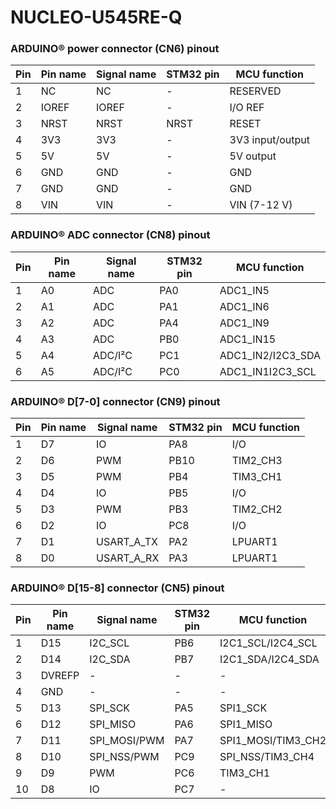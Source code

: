 # NUCLEO-U545RE-Q

### ARDUINO® power connector (CN6) pinout


| Pin           | Pin name      | Signal name | STM32 pin | MCU function |
| ------------- | ------------- | ----------- | --------- | ------------ |
| 1             | NC            | NC          | -         | RESERVED     |
| 2             | IOREF         | IOREF       | -         | I/O REF      |
| 3             | NRST          | NRST        | NRST      | RESET        |
| 4             | 3V3           | 3V3         | -         | 3V3 input/output|
| 5             | 5V            | 5V          | -         | 5V output       |
| 6             | GND           | GND         | -         | GND             |
| 7             | GND           | GND         | -         | GND             |
| 8             | VIN           | VIN         | -         | VIN (7-12 V)    |

### ARDUINO® ADC connector (CN8) pinout

| Pin           | Pin name      | Signal name | STM32 pin | MCU function |
| ------------- | ------------- | ----------- | --------- | ------------ |
| 1             | A0            | ADC         | PA0         | ADC1_IN5   |
| 2             | A1            | ADC         | PA1         | ADC1_IN6   |
| 3             | A2            | ADC         | PA4         | ADC1_IN9   |
| 4             | A3            | ADC         | PB0         | ADC1_IN15  |
| 5             | A4            | ADC/I²C     | PC1         | ADC1_IN2/I2C3_SDA|
| 6             | A5            | ADC/I²C     | PC0         |ADC1_IN1I2C3_SCL  |

### ARDUINO® D[7-0] connector (CN9) pinout

| Pin           | Pin name      | Signal name | STM32 pin | MCU function |
| ------------- | ------------- | ----------- | --------- | ------------ |
| 1             | D7            | IO          | PA8       | I/O          |
| 2             | D6            | PWM         | PB10      | TIM2_CH3     |
| 3             | D5            | PWM         | PB4       | TIM3_CH1     |
| 4             | D4            | IO          | PB5       | I/O          |
| 5             | D3            | PWM         | PB3       | TIM2_CH2     |
| 6             | D2            | IO          | PC8       | I/O          |
| 7             | D1            | USART_A_TX  | PA2       | LPUART1      |
| 8             | D0            | USART_A_RX  | PA3       | LPUART1      |

### ARDUINO® D[15-8] connector (CN5) pinout

| Pin           | Pin name      | Signal name | STM32 pin | MCU function |
| ------------- | ------------- | ----------- | --------- | ------------ |
| 1             | D15           | I2C_SCL     | PB6       | I2C1_SCL/I2C4_SCL|
| 2             | D14           | I2C_SDA     | PB7       | I2C1_SDA/I2C4_SDA |
| 3             | DVREFP        | -           | -         | -              |
| 4             | GND           | -           | -         | -              |
| 5             | D13           | SPI_SCK     | PA5       | SPI1_SCK       |
| 6             | D12           | SPI_MISO    | PA6       | SPI1_MISO      |
| 7             | D11           | SPI_MOSI/PWM | PA7      |SPI1_MOSI/TIM3_CH2|
| 8             | D10           | SPI_NSS/PWM  | PC9      | SPI_NSS/TIM3_CH4|
| 9             | D9            | PWM          | PC6      | TIM3_CH1       |
| 10            | D8            | IO           | PC7      | -              |